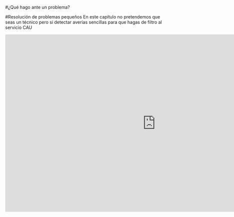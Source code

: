 #¿Qué hago ante un problema?

#Resolución de problemas pequeños
En este capítulo no pretendemos que seas un técnico pero si detectar averías sencillas para que hagas de filtro al servicio CAU



<iframe src="https://docs.google.com/presentation/d/e/2PACX-1vRARH78ldp5KfQBIxbqILaQswTtBP2B7-ZDsjTRZzB9okH_xeWsIjineM_Sm1DzgQownqszy6cDRX7P/embed?start=false&loop=false&delayms=3000" frameborder="0" width="960" height="569" allowfullscreen="true" mozallowfullscreen="true" webkitallowfullscreen="true"></iframe>